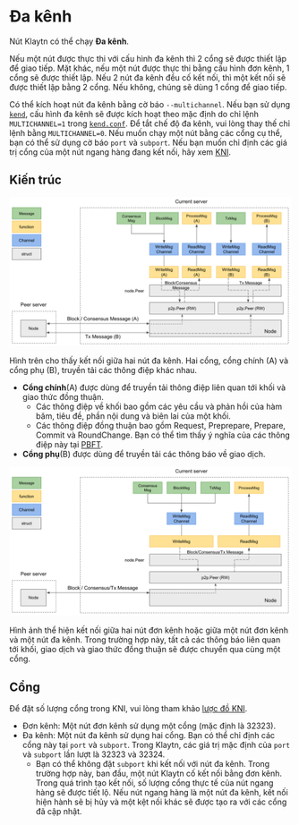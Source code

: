 # Đa kênh <a id="multi-channel"></a>

Nút Klaytn có thể chạy **Đa kênh**.

Nếu một nút được thực thi với cấu hình đa kênh thì 2 cổng sẽ được thiết lập để giao tiếp. Mặt khác, nếu một nút được thực thi bằng cấu hình đơn kênh, 1 cổng sẽ được thiết lập. Nếu 2 nút đa kênh đều cố kết nối, thì một kết nối sẽ được thiết lập bằng 2 cổng. Nếu không, chúng sẽ dùng 1 cổng để giao tiếp.

Có thể kích hoạt nút đa kênh bằng cờ báo `--multichannel`. Nếu bạn sử dụng [`kend`](./../../installation-guide/deployment/endpoint-node/installation-guide/startup-the-en.md), cấu hình đa kênh sẽ được kích hoạt theo mặc định do chỉ lệnh `MULTICHANNEL=1` trong [`kend.conf`](./../../installation-guide/deployment/endpoint-node/installation-guide/configuration.md). Để tắt chế độ đa kênh, vui lòng thay thế chỉ lệnh bằng `MULTICHANNEL=0`. Nếu muốn chạy một nút bằng các cổng cụ thể, bạn có thể sử dụng cờ báo `port` và `subport`. Nếu bạn muốn chỉ định các giá trị cổng của một nút ngang hàng đang kết nối, hãy xem [KNI](./kni.md).

## Kiến trúc <a id="architecture"></a>

![Máy chủ đa kênh](../images/multichannel.png)

Hình trên cho thấy kết nối giữa hai nút đa kênh. Hai cổng, cổng chính (A) và cổng phụ (B), truyền tải các thông điệp khác nhau.
* **Cổng chính**(A) được dùng để truyền tải thông điệp liên quan tới khối và giao thức đồng thuận.
  * Các thông điệp về khối bao gồm các yêu cầu và phản hồi của hàm băm, tiêu đề, phần nội dung và biên lai của một khối.
  * Các thông điệp đồng thuận bao gồm Request, Preprepare, Prepare, Commit và RoundChange. Bạn có thể tìm thấy ý nghĩa của các thông điệp này tại [PBFT](./consensus-mechanism.md#pbft-practical-byzantine-fault-tolerance).
* **Cổng phụ**(B) được dùng để truyền tải các thông báo về giao dịch.

![Máy chủ đơn kênh](../images/singlechannel.png)

Hình ảnh thể hiện kết nối giữa hai nút đơn kênh hoặc giữa một nút đơn kênh và một nút đa kênh. Trong trường hợp này, tất cả các thông báo liên quan tới khối, giao dịch và giao thức đồng thuận sẽ được chuyển qua cùng một cổng.

## Cổng  <a id="multichannel-port"></a>

Để đặt số lượng cổng trong KNI, vui lòng tham khảo [lược đồ KNI](./kni.md).
* Đơn kênh: Một nút đơn kênh sử dụng một cổng (mặc định là 32323).
* Đa kênh: Một nút đa kênh sử dụng hai cổng. Bạn có thể chỉ định các cổng này tại `port` và `subport`. Trong Klaytn, các giá trị mặc định của `port` và `subport` lần lượt là 32323 và 32324.
    * Bạn có thể không đặt `subport` khi kết nối với nút đa kênh. Trong trường hợp này, ban đầu, một nút Klaytn cố kết nối bằng đơn kênh. Trong quá trình tạo kết nối, số lượng cổng thực tế của nút ngang hàng sẽ được tiết lộ. Nếu nút ngang hàng là một nút đa kênh, kết nối hiện hành sẽ bị hủy và một kệt nối khác sẽ được tạo ra với các cổng đã cập nhật.
